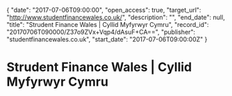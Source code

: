 {
  "date": "2017-07-06T09:00:00", 
  "open_access": true, 
  "target_url": "http://www.studentfinancewales.co.uk/", 
  "description": "", 
  "end_date": null, 
  "title": "Strudent Finance Wales | Cyllid Myfyrwyr Cymru", 
  "record_id": "20170706T090000/Z37o9ZVx+Vqp4/dAsuF+CA==", 
  "publisher": "studentfinancewales.co.uk", 
  "start_date": "2017-07-06T09:00:00Z"
}

# Strudent Finance Wales | Cyllid Myfyrwyr Cymru

